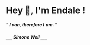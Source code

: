 <h1 title="head"> Hey 👋, I'm Endale !</h1>

**<h5><i>" I can, therefore I am. "</i></h5>**

*<b>___ Simone Weil ___</b>*
